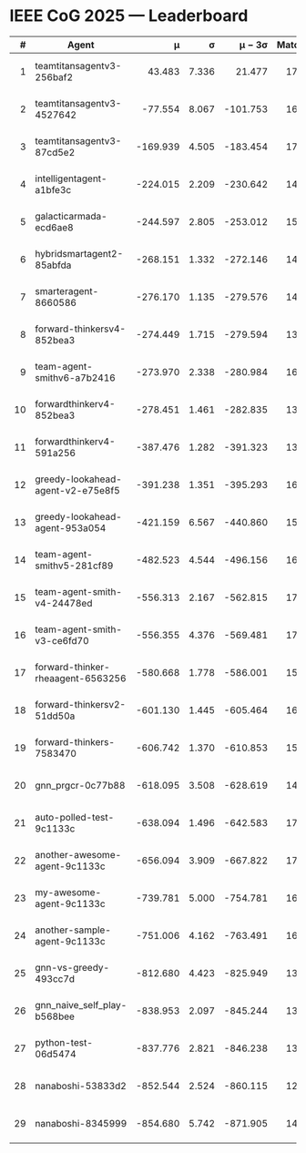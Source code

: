 # IEEE CoG 2025 — Leaderboard

| # | Agent | μ | σ | μ − 3σ | Matches | Updated |
|---:|---|---:|---:|---:|---:|---|
| 1 | teamtitansagentv3-256baf2 | 43.483 | 7.336 | 21.477 | 17016 | 2025-08-23 21:59 |
| 2 | teamtitansagentv3-4527642 | -77.554 | 8.067 | -101.753 | 16510 | 2025-08-23 21:59 |
| 3 | teamtitansagentv3-87cd5e2 | -169.939 | 4.505 | -183.454 | 17706 | 2025-08-23 21:59 |
| 4 | intelligentagent-a1bfe3c | -224.015 | 2.209 | -230.642 | 14122 | 2025-08-23 21:59 |
| 5 | galacticarmada-ecd6ae8 | -244.597 | 2.805 | -253.012 | 15600 | 2025-08-23 21:59 |
| 6 | hybridsmartagent2-85abfda | -268.151 | 1.332 | -272.146 | 14380 | 2025-08-23 21:59 |
| 7 | smarteragent-8660586 | -276.170 | 1.135 | -279.576 | 14206 | 2025-08-23 21:59 |
| 8 | forward-thinkersv4-852bea3 | -274.449 | 1.715 | -279.594 | 13543 | 2025-08-23 21:59 |
| 9 | team-agent-smithv6-a7b2416 | -273.970 | 2.338 | -280.984 | 16660 | 2025-08-23 21:59 |
| 10 | forwardthinkerv4-852bea3 | -278.451 | 1.461 | -282.835 | 13775 | 2025-08-23 21:59 |
| 11 | forwardthinkerv4-591a256 | -387.476 | 1.282 | -391.323 | 13794 | 2025-08-23 21:59 |
| 12 | greedy-lookahead-agent-v2-e75e8f5 | -391.238 | 1.351 | -395.293 | 16750 | 2025-08-23 21:59 |
| 13 | greedy-lookahead-agent-953a054 | -421.159 | 6.567 | -440.860 | 15710 | 2025-08-23 21:59 |
| 14 | team-agent-smithv5-281cf89 | -482.523 | 4.544 | -496.156 | 16500 | 2025-08-23 21:59 |
| 15 | team-agent-smith-v4-24478ed | -556.313 | 2.167 | -562.815 | 17222 | 2025-08-23 21:59 |
| 16 | team-agent-smith-v3-ce6fd70 | -556.355 | 4.376 | -569.481 | 17862 | 2025-08-23 21:59 |
| 17 | forward-thinker-rheaagent-6563256 | -580.668 | 1.778 | -586.001 | 15988 | 2025-08-23 21:59 |
| 18 | forward-thinkersv2-51dd50a | -601.130 | 1.445 | -605.464 | 16168 | 2025-08-23 21:59 |
| 19 | forward-thinkers-7583470 | -606.742 | 1.370 | -610.853 | 15500 | 2025-08-23 21:59 |
| 20 | gnn_prgcr-0c77b88 | -618.095 | 3.508 | -628.619 | 14960 | 2025-08-23 21:59 |
| 21 | auto-polled-test-9c1133c | -638.094 | 1.496 | -642.583 | 17240 | 2025-08-23 21:59 |
| 22 | another-awesome-agent-9c1133c | -656.094 | 3.909 | -667.822 | 17600 | 2025-08-23 21:59 |
| 23 | my-awesome-agent-9c1133c | -739.781 | 5.000 | -754.781 | 16720 | 2025-08-23 21:59 |
| 24 | another-sample-agent-9c1133c | -751.006 | 4.162 | -763.491 | 16800 | 2025-08-23 21:59 |
| 25 | gnn-vs-greedy-493cc7d | -812.680 | 4.423 | -825.949 | 13460 | 2025-08-23 21:59 |
| 26 | gnn_naive_self_play-b568bee | -838.953 | 2.097 | -845.244 | 13380 | 2025-08-23 21:59 |
| 27 | python-test-06d5474 | -837.776 | 2.821 | -846.238 | 13530 | 2025-08-23 21:59 |
| 28 | nanaboshi-53833d2 | -852.544 | 2.524 | -860.115 | 12980 | 2025-08-23 21:59 |
| 29 | nanaboshi-8345999 | -854.680 | 5.742 | -871.905 | 14050 | 2025-08-23 21:59 |
